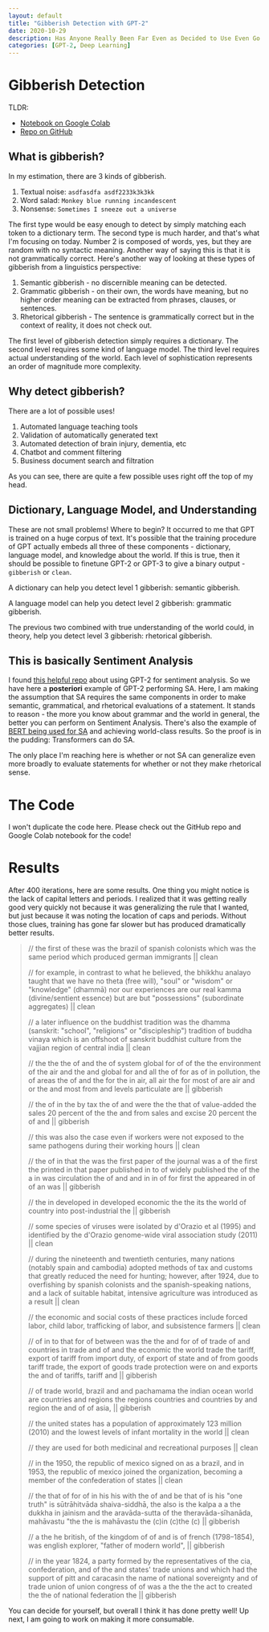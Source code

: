 ```yaml
---
layout: default
title: "Gibberish Detection with GPT-2"
date: 2020-10-29
description: Has Anyone Really Been Far Even as Decided to Use Even Go Want to do Look More Like?
categories: [GPT-2, Deep Learning]
---
```


# Gibberish Detection

TLDR:

- [Notebook on Google Colab](https://colab.research.google.com/drive/1or04YRQ3LbnotC8LCo232vYf6qsZT7Cb?usp=sharing)
- [Repo on GitHub](https://github.com/daveshap/GibberishDetector)

## What is gibberish?

In my estimation, there are 3 kinds of gibberish.

1. Textual noise: `asdfasdfa asdf2233k3k3kk`
2. Word salad: `Monkey blue running incandescent`
3. Nonsense: `Sometimes I sneeze out a universe`

The first type would be easy enough to detect by simply matching each token to a dictionary term. The second type is much harder, and that's what I'm focusing on today. 
Number 2 is composed of words, yes, but they are random with no syntactic meaning. Another way of saying this is that it is not grammatically correct. 
Here's another way of looking at these types of gibberish from a linguistics perspective:

1. Semantic gibberish - no discernible meaning can be detected.
2. Grammatic gibberish - on their own, the words have meaning, but no higher order meaning can be extracted from phrases, clauses, or sentences.
3. Rhetorical gibberish - The sentence is grammatically correct but in the context of reality, it does not check out. 

The first level of gibberish detection simply requires a dictionary. The second level requires some kind of language model. The third level requires actual understanding of the world. 
Each level of sophistication represents an order of magnitude more complexity. 

## Why detect gibberish?

There are a lot of possible uses!

1. Automated language teaching tools
2. Validation of automatically generated text
3. Automated detection of brain injury, dementia, etc
4. Chatbot and comment filtering
5. Business document search and filtration

As you can see, there are quite a few possible uses right off the top of my head. 

## Dictionary, Language Model, and Understanding

These are not small problems! Where to begin? It occurred to me that GPT is trained on a huge corpus of text. 
It's possible that the training procedure of GPT actually embeds all three of these components - dictionary, language model, and knowledge about the world.
If this is true, then it should be possible to finetune GPT-2 or GPT-3 to give a binary output - `gibberish` or `clean`. 

A dictionary can help you detect level 1 gibberish: semantic gibberish. 

A language model can help you detect level 2 gibberish: grammatic gibberish.

The previous two combined with true understanding of the world could, in theory, help you detect level 3 gibberish: rhetorical gibberish.

## This is basically Sentiment Analysis

I found [this helpful repo](https://github.com/spronkoid/GPT2-sentiment-analysis) about using GPT-2 for sentiment analysis. So we have here a **posteriori** example of 
GPT-2 performing SA. Here, I am making the assumption that SA requires the same components in order to make semantic, grammatical, and rhetorical evaluations of a statement.
It stands to reason - the more you know about grammar and the world in general, the better you can perform on Sentiment Analysis. There's also the example of 
[BERT being used for SA](https://www.topbots.com/sentiment-analysis-with-bert/) and achieving world-class results. So the proof is in the pudding: Transformers can do SA. 

The only place I'm reaching here is whether or not SA can generalize even more broadly to evaluate statements for whether or not they make rhetorical sense. 

# The Code

I won't duplicate the code here. Please check out the GitHub repo and Google Colab notebook for the code! 

# Results

After 400 iterations, here are some results. One thing you might notice is the lack of capital letters and periods. I realized that it was getting really good very quickly not because it was generalizing the rule that I wanted, but just because it was noting the location of caps and periods. Without those clues, training has gone far slower but has produced dramatically better results. 

> // the first of these was the brazil of spanish colonists which was the same period which produced german immigrants || clean
> 
> // for example, in contrast to what he believed, the bhikkhu analayo taught that we have no theta (free will), "soul" or "wisdom" or "knowledge" (dhammā) nor our experiences are our real kamma (divine/sentient essence) but are but "possessions" (subordinate aggregates) || clean
> 
> // a later influence on the buddhist tradition was the dhamma (sanskrit: "school", "religions" or "discipleship") tradition of buddha vinaya which is an offshoot of sanskrit buddhist culture from the vajjian region of central india || clean
> 
> // the the the of and the of system global for of of the the environment of the air and the and global for and all the of for as of in pollution, the of areas the of and the for the in air, all air the for most of are air and or the and most from and levels particulate are || gibberish
> 
> // the of in the by tax the of and were the the that of value-added the sales 20 percent of the the and from sales and excise 20 percent the of and || gibberish
> 
> // this was also the case even if workers were not exposed to the same pathogens during their working hours || clean
> 
> // the of in that the was the first paper of the journal was a of the first the printed in that paper published in to of widely published the of the a in was circulation the of and and in in of for first the appeared in of of an was || gibberish
> 
> // the in developed in developed economic the the its the world of country into post-industrial the || gibberish
> 
> // some species of viruses were isolated by d'Orazio et al (1995) and identified by the d'Orazio genome-wide viral association study (2011) || clean
> 
> // during the nineteenth and twentieth centuries, many nations (notably spain and cambodia) adopted methods of tax and customs that greatly reduced the need for hunting; however, after 1924, due to overfishing by spanish colonists and the spanish-speaking nations, and a lack of suitable habitat, intensive agriculture was introduced as a result || clean
> 
> // the economic and social costs of these practices include forced labor, child labor, trafficking of labor, and subsistence farmers || clean
> 
> // of in to that for of between was the the and for of of trade of and countries in trade and of and the economic the world trade the tariff, export of tariff from import duty, of export of state and of from goods tariff trade, the export of goods trade protection were on and exports the and of tariffs, tariff and || gibberish
> 
> // of trade world, brazil and and pachamama the indian ocean world are countries and regions the regions countries and countries by and region the and of of asia, || gibberish
> 
> // the united states has a population of approximately 123 million (2010) and the lowest levels of infant mortality in the world || clean
> 
> // they are used for both medicinal and recreational purposes || clean
> 
> // in the 1950, the republic of mexico signed on as a brazil, and in 1953, the republic of mexico joined the organization, becoming a member of the confederation of states || clean
> 
> // the that of for of in his his with the of and be that of is his "one truth" is sūtrāhitvāda shaiva-siddhā, the also is the kalpa a a the dukkha in jainism and the aravāda-sutta of the theravāda-sīhanāda, mahāvastu "the the is mahāvastu the (c)in (c)the (c) || gibberish
> 
> // a the he british, of the kingdom of of and is of french (1798–1854), was english explorer, "father of modern world", || gibberish
> 
> // in the year 1824, a party formed by the representatives of the cia, confederation, and of the and states' trade unions and which had the support of pitt and caracasin the name of national sovereignty and of trade union of union congress of of was a the the the act to created the the of national federation the || gibberish

You can decide for yourself, but overall I think it has done pretty well! Up next, I am going to work on making it more consumable. 

